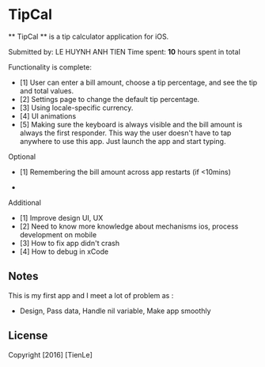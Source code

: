 # TipCal

** TipCal ** is a tip calculator application for iOS.

Submitted by: LE HUYNH ANH TIEN
Time spent: **10** hours spent in total

Functionality is complete:

* [1] User can enter a bill amount, choose a tip percentage, and see the tip and total values.
* [2] Settings page to change the default tip percentage.
* [3] Using locale-specific currency.
* [4] UI animations
* [5] Making sure the keyboard is always visible and the bill amount is always the first responder. This way the user doesn't have to tap anywhere to use this app. Just launch the app and start typing.

 Optional
* [1] Remembering the bill amount across app restarts (if <10mins)

* 

  Additional
- [1] Improve design UI, UX
- [2] Need to know more knowledge about mechanisms ios, process development on mobile 
- [3] How to fix app didn't crash
- [4] How to debug in xCode




## Notes
This is my first app and I meet a lot of problem as :
  - Design, Pass data, Handle nil variable,  Make app smoothly

## License
 Copyright [2016] [TienLe]
